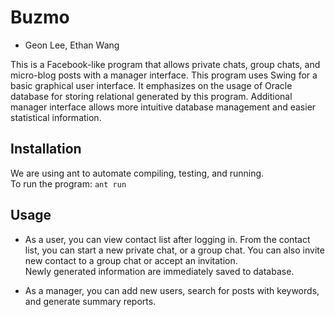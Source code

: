# Buzmo
* Geon Lee, Ethan Wang

This is a Facebook-like program that allows private chats, group chats, and micro-blog posts with a manager interface. This program uses Swing for a basic graphical user interface. It emphasizes on the usage of Oracle database for storing relational generated by this program. Additional manager interface allows more intuitive database management and easier statistical information.

## Installation

We are using ant to automate compiling, testing, and running. <br />
To run the program: `ant run`

## Usage

* As a user, you can view contact list after logging in. From the contact list, you can start a new private chat, or a group chat. You can also invite new contact to a group chat or accept an invitation. <br />
Newly generated information are immediately saved to database.

* As a manager, you can add new users, search for posts with keywords, and generate summary reports.


